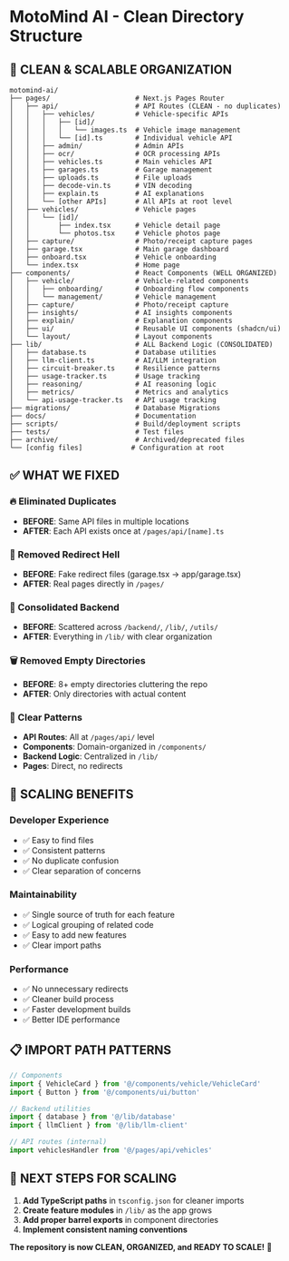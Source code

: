 # MotoMind AI - Clean Directory Structure

## 📁 **CLEAN & SCALABLE ORGANIZATION**

```
motomind-ai/
├── pages/                     # Next.js Pages Router
│   ├── api/                   # API Routes (CLEAN - no duplicates)
│   │   ├── vehicles/          # Vehicle-specific APIs
│   │   │   ├── [id]/          
│   │   │   │   └── images.ts  # Vehicle image management
│   │   │   └── [id].ts        # Individual vehicle API
│   │   ├── admin/             # Admin APIs
│   │   ├── ocr/               # OCR processing APIs
│   │   ├── vehicles.ts        # Main vehicles API
│   │   ├── garages.ts         # Garage management
│   │   ├── uploads.ts         # File uploads
│   │   ├── decode-vin.ts      # VIN decoding
│   │   ├── explain.ts         # AI explanations
│   │   └── [other APIs]       # All APIs at root level
│   ├── vehicles/              # Vehicle pages
│   │   └── [id]/              
│   │       ├── index.tsx      # Vehicle detail page
│   │       └── photos.tsx     # Vehicle photos page
│   ├── capture/               # Photo/receipt capture pages
│   ├── garage.tsx             # Main garage dashboard
│   ├── onboard.tsx            # Vehicle onboarding
│   └── index.tsx              # Home page
├── components/                # React Components (WELL ORGANIZED)
│   ├── vehicle/               # Vehicle-related components
│   │   ├── onboarding/        # Onboarding flow components
│   │   └── management/        # Vehicle management
│   ├── capture/               # Photo/receipt capture
│   ├── insights/              # AI insights components
│   ├── explain/               # Explanation components
│   ├── ui/                    # Reusable UI components (shadcn/ui)
│   └── layout/                # Layout components
├── lib/                       # ALL Backend Logic (CONSOLIDATED)
│   ├── database.ts            # Database utilities
│   ├── llm-client.ts          # AI/LLM integration
│   ├── circuit-breaker.ts     # Resilience patterns
│   ├── usage-tracker.ts       # Usage tracking
│   ├── reasoning/             # AI reasoning logic
│   ├── metrics/               # Metrics and analytics
│   └── api-usage-tracker.ts   # API usage tracking
├── migrations/                # Database Migrations
├── docs/                      # Documentation
├── scripts/                   # Build/deployment scripts
├── tests/                     # Test files
├── archive/                   # Archived/deprecated files
└── [config files]            # Configuration at root
```

## ✅ **WHAT WE FIXED**

### **🔥 Eliminated Duplicates**
- **BEFORE**: Same API files in multiple locations
- **AFTER**: Each API exists once at `/pages/api/[name].ts`

### **🚫 Removed Redirect Hell**
- **BEFORE**: Fake redirect files (garage.tsx → app/garage.tsx)
- **AFTER**: Real pages directly in `/pages/`

### **📁 Consolidated Backend**
- **BEFORE**: Scattered across `/backend/`, `/lib/`, `/utils/`
- **AFTER**: Everything in `/lib/` with clear organization

### **🗑️ Removed Empty Directories**
- **BEFORE**: 8+ empty directories cluttering the repo
- **AFTER**: Only directories with actual content

### **🎯 Clear Patterns**
- **API Routes**: All at `/pages/api/` level
- **Components**: Domain-organized in `/components/`
- **Backend Logic**: Centralized in `/lib/`
- **Pages**: Direct, no redirects

## 🚀 **SCALING BENEFITS**

### **Developer Experience**
- ✅ Easy to find files
- ✅ Consistent patterns
- ✅ No duplicate confusion
- ✅ Clear separation of concerns

### **Maintainability**
- ✅ Single source of truth for each feature
- ✅ Logical grouping of related code
- ✅ Easy to add new features
- ✅ Clear import paths

### **Performance**
- ✅ No unnecessary redirects
- ✅ Cleaner build process
- ✅ Faster development builds
- ✅ Better IDE performance

## 📋 **IMPORT PATH PATTERNS**

```typescript
// Components
import { VehicleCard } from '@/components/vehicle/VehicleCard'
import { Button } from '@/components/ui/button'

// Backend utilities
import { database } from '@/lib/database'
import { llmClient } from '@/lib/llm-client'

// API routes (internal)
import vehiclesHandler from '@/pages/api/vehicles'
```

## 🎯 **NEXT STEPS FOR SCALING**

1. **Add TypeScript paths** in `tsconfig.json` for cleaner imports
2. **Create feature modules** in `/lib/` as the app grows
3. **Add proper barrel exports** in component directories
4. **Implement consistent naming conventions**

**The repository is now CLEAN, ORGANIZED, and READY TO SCALE!** 🎉
